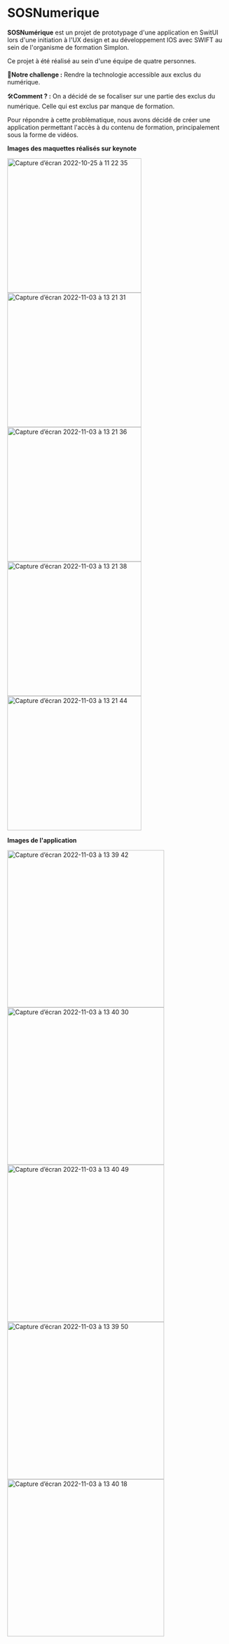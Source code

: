 # SOSNumerique

**SOSNumérique** est un projet de prototypage d'une application en SwitUI lors d'une initiation à l'UX design et au développement IOS avec SWIFT au sein de l'organisme de formation Simplon.

Ce projet à été réalisé au sein d'une équipe de quatre personnes.

🎯**Notre challenge :** Rendre la technologie accessible aux exclus du numérique.

🛠**Comment ? :** On a décidé de se focaliser sur une partie des exclus du numérique. Celle qui est exclus par manque de formation.

Pour répondre à cette problèmatique, nous avons décidé de créer une application permettant l'accès à du contenu de formation, principalement sous la forme de vidéos.

**Images des maquettes réalisés sur keynote**

<img width="306" alt="Capture d’écran 2022-10-25 à 11 22 35" src="https://user-images.githubusercontent.com/72461407/199721918-08857468-5a65-48e5-a330-210b3e99ddce.png"><img width="306" alt="Capture d’écran 2022-11-03 à 13 21 31" src="https://user-images.githubusercontent.com/72461407/199721971-3179997a-d70e-4be7-9f73-b41fb4622c79.png"><img width="306" alt="Capture d’écran 2022-11-03 à 13 21 36" src="https://user-images.githubusercontent.com/72461407/199722045-184a62d8-1e34-4e1a-b649-3834f2b6b842.png"><img width="306" alt="Capture d’écran 2022-11-03 à 13 21 38" src="https://user-images.githubusercontent.com/72461407/199722054-5a785229-7ca1-424e-bf50-d79310f97939.png"><img width="306" alt="Capture d’écran 2022-11-03 à 13 21 44" src="https://user-images.githubusercontent.com/72461407/199722007-20f2599e-7a50-4a15-af1a-793dd87bd3af.png">

**Images de l'application**

<img width="358" alt="Capture d’écran 2022-11-03 à 13 39 42" src="https://user-images.githubusercontent.com/72461407/199722977-01d5b47a-e6c3-45cb-a80f-bf231784c0e3.png"><img width="358" alt="Capture d’écran 2022-11-03 à 13 40 30" src="https://user-images.githubusercontent.com/72461407/199723021-8af5dcca-6e9e-4a38-91ee-6cf280f03111.png"><img width="358" alt="Capture d’écran 2022-11-03 à 13 40 49" src="https://user-images.githubusercontent.com/72461407/199723141-62bc45af-44c2-487c-ab92-6cbfe60120bd.png"><img width="358" alt="Capture d’écran 2022-11-03 à 13 39 50" src="https://user-images.githubusercontent.com/72461407/199723067-77cbff4b-168b-41ce-aee5-0c4a9785c140.png"><img width="358" alt="Capture d’écran 2022-11-03 à 13 40 18" src="https://user-images.githubusercontent.com/72461407/199723122-e6e8fb53-7638-4638-b6e4-5a5beda7547e.png">

